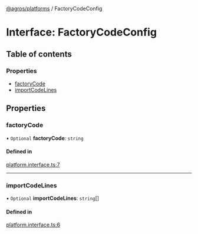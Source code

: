 [@agros/platforms](../index.md) / FactoryCodeConfig

# Interface: FactoryCodeConfig

## Table of contents

### Properties

- [factoryCode](FactoryCodeConfig.md#factorycode)
- [importCodeLines](FactoryCodeConfig.md#importcodelines)

## Properties

### <a id="factorycode" name="factorycode"></a> factoryCode

• `Optional` **factoryCode**: `string`

#### Defined in

[platform.interface.ts:7](https://github.com/agrosjs/agros/blob/854b313/packages/agros-platforms/src/platform.interface.ts#L7)

___

### <a id="importcodelines" name="importcodelines"></a> importCodeLines

• `Optional` **importCodeLines**: `string`[]

#### Defined in

[platform.interface.ts:6](https://github.com/agrosjs/agros/blob/854b313/packages/agros-platforms/src/platform.interface.ts#L6)
